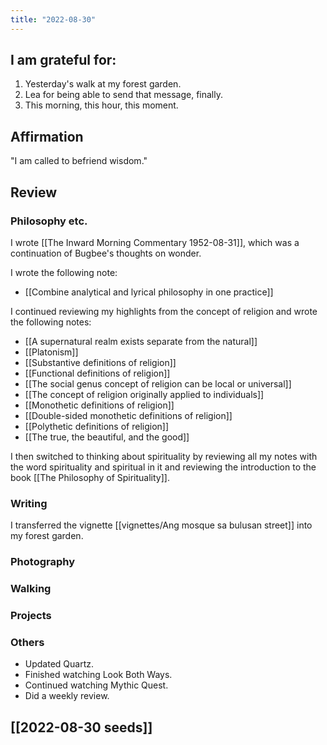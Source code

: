 ```yaml
---
title: "2022-08-30"
---
```

## I am grateful for:
1. Yesterday's walk at my forest garden.
2. Lea for being able to send that message, finally.
3. This morning, this hour, this moment.

## Affirmation

"I am called to befriend wisdom."

## Review
### Philosophy etc.

I wrote [[The Inward Morning Commentary 1952-08-31]], which was a continuation of Bugbee's thoughts on wonder.

I wrote the following note:
- [[Combine analytical and lyrical philosophy in one practice]]

I continued reviewing my highlights from the concept of religion and wrote the following notes:
- [[A supernatural realm exists separate from the natural]]
- [[Platonism]]
- [[Substantive definitions of religion]]
- [[Functional definitions of religion]]
- [[The social genus concept of religion can be local or universal]]
- [[The concept of religion originally applied to individuals]]
- [[Monothetic definitions of religion]]
- [[Double-sided monothetic definitions of religion]]
- [[Polythetic definitions of religion]]
- [[The true, the beautiful, and the good]]

I then switched to thinking about spirituality by reviewing all my notes with the word spirituality and spiritual in it and reviewing the introduction to the book [[The Philosophy of Spirituality]].

### Writing

I transferred the vignette [[vignettes/Ang mosque sa bulusan street]] into my forest garden.

### Photography

### Walking

### Projects

### Others
- Updated Quartz.
- Finished watching Look Both Ways.
- Continued watching Mythic Quest.
- Did a weekly review.

## [[2022-08-30 seeds]]